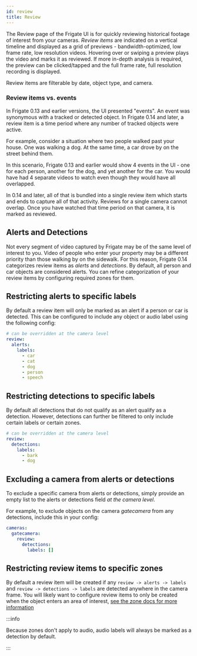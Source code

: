 ```yaml
---
id: review
title: Review
---
```


The Review page of the Frigate UI is for quickly reviewing historical footage of interest from your cameras. _Review items_ are indicated on a vertical timeline and displayed as a grid of previews - bandwidth-optimized, low frame rate, low resolution videos. Hovering over or swiping a preview plays the video and marks it as reviewed. If more in-depth analysis is required, the preview can be clicked/tapped and the full frame rate, full resolution recording is displayed.

Review items are filterable by date, object type, and camera.

### Review items vs. events

In Frigate 0.13 and earlier versions, the UI presented "events". An event was synonymous with a tracked or detected object. In Frigate 0.14 and later, a review item is a time period where any number of tracked objects were active.

For example, consider a situation where two people walked past your house. One was walking a dog. At the same time, a car drove by on the street behind them.

In this scenario, Frigate 0.13 and earlier would show 4 events in the UI - one for each person, another for the dog, and yet another for the car. You would have had 4 separate videos to watch even though they would have all overlapped.

In 0.14 and later, all of that is bundled into a single review item which starts and ends to capture all of that activity. Reviews for a single camera cannot overlap. Once you have watched that time period on that camera, it is marked as reviewed.

## Alerts and Detections

Not every segment of video captured by Frigate may be of the same level of interest to you. Video of people who enter your property may be a different priority than those walking by on the sidewalk. For this reason, Frigate 0.14 categorizes review items as _alerts_ and _detections_. By default, all person and car objects are considered alerts. You can refine categorization of your review items by configuring required zones for them.

## Restricting alerts to specific labels

By default a review item will only be marked as an alert if a person or car is detected. This can be configured to include any object or audio label using the following config:

```yaml
# can be overridden at the camera level
review:
  alerts:
    labels:
      - car
      - cat
      - dog
      - person
      - speech
```

## Restricting detections to specific labels

By default all detections that do not qualify as an alert qualify as a detection. However, detections can further be filtered to only include certain labels or certain zones.

```yaml
# can be overridden at the camera level
review:
  detections:
    labels:
      - bark
      - dog
```

## Excluding a camera from alerts or detections

To exclude a specific camera from alerts or detections, simply provide an empty list to the alerts or detections field _at the camera level_.

For example, to exclude objects on the camera _gatecamera_ from any detections, include this in your config:

```yaml
cameras:
  gatecamera:
    review:
      detections:
        labels: []
```

## Restricting review items to specific zones

By default a review item will be created if any `review -> alerts -> labels` and `review -> detections -> labels` are detected anywhere in the camera frame. You will likely want to configure review items to only be created when the object enters an area of interest, [see the zone docs for more information](./zones.md#restricting-alerts-and-detections-to-specific-zones)

:::info

Because zones don't apply to audio, audio labels will always be marked as a detection by default.

:::
